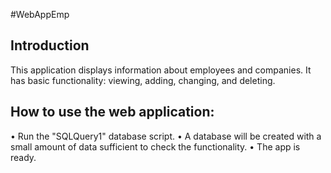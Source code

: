 #WebAppEmp

## Introduction
This application displays information about employees and companies. It has basic functionality: viewing, adding, changing, and deleting.

## How to use the web application:
• Run the "SQLQuery1" database script.
• A database will be created with a small amount of data sufficient to check the functionality.
• The app is ready.
